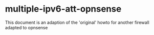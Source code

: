 # multiple-ipv6-att-opnsense
This document is an adaption of the 'original' howto for another firewall adapted to opnsense
